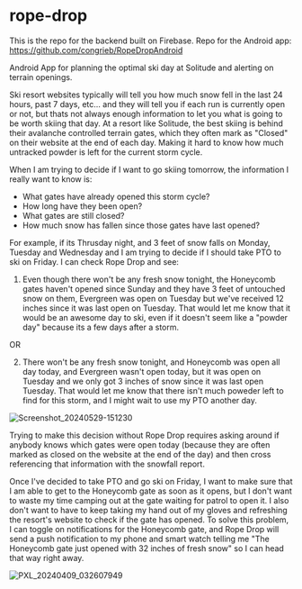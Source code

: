 # rope-drop

This is the repo for the backend built on Firebase. Repo for the Android app: https://github.com/congrieb/RopeDropAndroid 

Android App for planning the optimal ski day at Solitude and alerting on terrain openings.

Ski resort websites typically will tell you how much snow fell in the last 24 hours, past 7 days, etc... and they will tell you if each run is currently open or not, but thats not always enough information to let you what is going to be worth skiing that day. At a resort like Solitude, the best skiing is behind their avalanche controlled terrain gates, which they often mark as "Closed" on their website at the end of each day. Making it hard to know how much untracked powder is left for the current storm cycle.

When I am trying to decide if I want to go skiing tomorrow, the information I really want to know is:
 - What gates have already opened this storm cycle?
 - How long have they been open?
 - What gates are still closed?
 - How much snow has fallen since those gates have last opened?

For example, if its Thrusday night, and 3 feet of snow falls on Monday, Tuesday and Wednesday and I am trying to decide if I should take PTO to ski on Friday. I can check Rope Drop and see:
1.  Even though there won't be any fresh snow tonight, the Honeycomb gates haven't opened since Sunday and they have 3 feet of untouched snow on them, Evergreen was open on Tuesday but we've received 12 inches since it was last open on Tuesday. That would let me know that it would be an awesome day to ski, even if it doesn't seem like a "powder day" because its a few days after a storm.
   
   OR
   
2. There won't be any fresh snow tonight, and Honeycomb was open all day today, and Evergreen wasn't open today, but it was open on Tuesday and we only got 3 inches of snow since it was last open Tuesday. That would let me know that there isn't much poweder left to find for this storm, and I might wait to use my PTO another day.

![Screenshot_20240529-151230](https://github.com/congrieb/rope-drop/assets/6166729/5daa35cc-a453-4d8c-a64d-1624776ca205)

Trying to make this decision without Rope Drop requires asking around if anybody knows which gates were open today (because they are often marked as closed on the website at the end of the day) and then cross referencing that information with the snowfall report.

Once I've decided to take PTO and go ski on Friday, I want to make sure that I am able to get to the Honeycomb gate as soon as it opens, but I don't want to waste my time camping out at the gate waiting for patrol to open it. I also don't want to have to keep taking my hand out of my gloves and refreshing the resort's website to check if the gate has opened. To solve this problem, I can toggle on notifications for the Honeycomb gate, and Rope Drop will send a push notification to my phone and smart watch telling me "The Honeycomb gate just opened with 32 inches of fresh snow" so I can head that way right away. 


![PXL_20240409_032607949](https://github.com/congrieb/rope-drop/assets/6166729/fcc179fd-4b03-492a-9983-b6ee78dc6f55)
